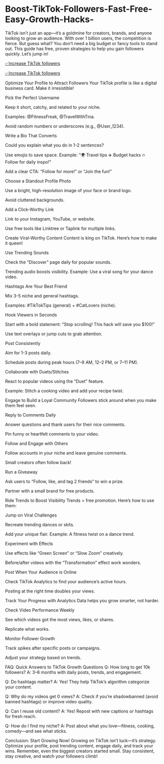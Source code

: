 # Boost-TikTok-Followers-Fast-Free-Easy-Growth-Hacks-

TikTok isn’t just an app—it’s a goldmine for creators, brands, and anyone looking to grow an audience. With over 1 billion users, the competition is fierce. But guess what? You don’t need a big budget or fancy tools to stand out. This guide has free, proven strategies to help you gain followers quickly. Let’s jump in!

[✅increase TikTok followers](https://gift.galaxygatein.com/zboxxx/)

[✅increase TikTok followers](https://gift.galaxygatein.com/zboxxx/)

Optimize Your Profile to Attract Followers
Your TikTok profile is like a digital business card. Make it irresistible!

Pick the Perfect Username

Keep it short, catchy, and related to your niche.

Examples: @FitnessFreak, @TravelWithTina.

Avoid random numbers or underscores (e.g., @User_1234).

Write a Bio That Converts

Could you explain what you do in 1-2 sentences?

Use emojis to save space. Example: “🌍 Travel tips ✈️ Budget hacks 🔥 Follow for daily inspo!”

Add a clear CTA: “Follow for more!” or “Join the fun!”

Choose a Standout Profile Photo

Use a bright, high-resolution image of your face or brand logo.

Avoid cluttered backgrounds.

Add a Click-Worthy Link

Link to your Instagram, YouTube, or website.

Use free tools like Linktree or Taplink for multiple links.

Create Viral-Worthy Content
Content is king on TikTok. Here’s how to make it queen!

Use Trending Sounds

Check the “Discover” page daily for popular sounds.

Trending audio boosts visibility. Example: Use a viral song for your dance video.

Hashtags Are Your Best Friend

Mix 3-5 niche and general hashtags.

Examples: #TikTokTips (general) + #CatLovers (niche).

Hook Viewers in Seconds

Start with a bold statement: “Stop scrolling! This hack will save you $100!”

Use text overlays or jump cuts to grab attention.

Post Consistently

Aim for 1-3 posts daily.

Schedule posts during peak hours (7–9 AM, 12–2 PM, or 7–11 PM).

Collaborate with Duets/Stitches

React to popular videos using the “Duet” feature.

Example: Stitch a cooking video and add your recipe twist.

Engage to Build a Loyal Community
Followers stick around when you make them feel seen.

Reply to Comments Daily

Answer questions and thank users for their nice comments.

Pin funny or heartfelt comments to your video.

Follow and Engage with Others

Follow accounts in your niche and leave genuine comments.

Small creators often follow back!

Run a Giveaway

Ask users to “Follow, like, and tag 2 friends” to win a prize.

Partner with a small brand for free products.

Ride Trends to Boost Visibility
Trends = free promotion. Here’s how to use them:

Jump on Viral Challenges

Recreate trending dances or skits.

Add your unique flair. Example: A fitness twist on a dance trend.

Experiment with Effects

Use effects like “Green Screen” or “Slow Zoom” creatively.

Before/after videos with the “Transformation” effect work wonders.

Post When Your Audience is Online

Check TikTok Analytics to find your audience’s active hours.

Posting at the right time doubles your views.

Track Your Progress with Analytics
Data helps you grow smarter, not harder.

Check Video Performance Weekly

See which videos got the most views, likes, or shares.

Replicate what works.

Monitor Follower Growth

Track spikes after specific posts or campaigns.

Adjust your strategy based on trends.

FAQ: Quick Answers to TikTok Growth Questions
Q: How long to get 10k followers?
A: 3–6 months with daily posts, trends, and engagement.

Q: Do hashtags matter?
A: Yes! They help TikTok’s algorithm categorize your content.

Q: Why do my videos get 0 views?
A: Check if you’re shadowbanned (avoid banned hashtags) or improve video quality.

Q: Can I reuse old content?
A: Yes! Repost with new captions or hashtags for fresh reach.

Q: How do I find my niche?
A: Post about what you love—fitness, cooking, comedy—and see what sticks.

Conclusion: Start Growing Now!
Growing on TikTok isn’t luck—it’s strategy. Optimize your profile, post trending content, engage daily, and track your wins. Remember, even the biggest creators started small. Stay consistent, stay creative, and watch your followers climb!
